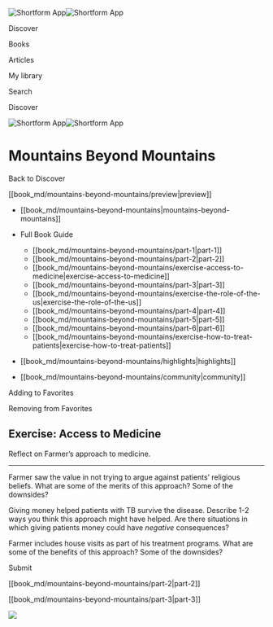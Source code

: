 ![Shortform App](/img/logo.36a2399e.svg)![Shortform App](/img/logo-dark.70c1b072.svg)

Discover

Books

Articles

My library

Search

Discover

![Shortform App](/img/logo.36a2399e.svg)![Shortform App](/img/logo-dark.70c1b072.svg)

# Mountains Beyond Mountains

Back to Discover

[[book_md/mountains-beyond-mountains/preview|preview]]

  * [[book_md/mountains-beyond-mountains|mountains-beyond-mountains]]
  * Full Book Guide

    * [[book_md/mountains-beyond-mountains/part-1|part-1]]
    * [[book_md/mountains-beyond-mountains/part-2|part-2]]
    * [[book_md/mountains-beyond-mountains/exercise-access-to-medicine|exercise-access-to-medicine]]
    * [[book_md/mountains-beyond-mountains/part-3|part-3]]
    * [[book_md/mountains-beyond-mountains/exercise-the-role-of-the-us|exercise-the-role-of-the-us]]
    * [[book_md/mountains-beyond-mountains/part-4|part-4]]
    * [[book_md/mountains-beyond-mountains/part-5|part-5]]
    * [[book_md/mountains-beyond-mountains/part-6|part-6]]
    * [[book_md/mountains-beyond-mountains/exercise-how-to-treat-patients|exercise-how-to-treat-patients]]
  * [[book_md/mountains-beyond-mountains/highlights|highlights]]
  * [[book_md/mountains-beyond-mountains/community|community]]



Adding to Favorites 

Removing from Favorites 

## Exercise: Access to Medicine

Reflect on Farmer’s approach to medicine.

* * *

Farmer saw the value in not trying to argue against patients’ religious beliefs. What are some of the merits of this approach? Some of the downsides?

Giving money helped patients with TB survive the disease. Describe 1-2 ways you think this approach might have helped. Are there situations in which giving patients money could have _negative_ consequences?

Farmer includes house visits as part of his treatment programs. What are some of the benefits of this approach? Some of the downsides?

Submit 

[[book_md/mountains-beyond-mountains/part-2|part-2]]

[[book_md/mountains-beyond-mountains/part-3|part-3]]

![](https://bat.bing.com/action/0?ti=56018282&Ver=2&mid=91c937e1-cb5f-4563-b7f2-58d55a773a0a&sid=f30c5e70639211ee87d33f0876d93783&vid=f30c9700639211eeb3a75d830392c94f&vids=0&msclkid=N&pi=0&lg=en-US&sw=800&sh=600&sc=24&nwd=1&tl=Shortform%20%7C%20Mountains%20Beyond%20Mountains&p=https%3A%2F%2Fwww.shortform.com%2Fapp%2Fbook%2Fmountains-beyond-mountains%2Fexercise-access-to-medicine&r=&lt=393&evt=pageLoad&sv=1&rn=644341)
